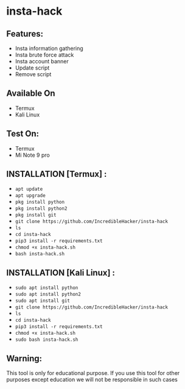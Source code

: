 # insta-hack

## Features:

- Insta information gathering
- Insta brute force attack
- Insta account banner
- Update script
- Remove script

## Available On
- Termux
- Kali Linux

## Test On:
- Termux
- Mi Note 9 pro

## INSTALLATION [Termux] :

* `apt update`
* `apt upgrade`
* `pkg install python`
* `pkg install python2`
* `pkg install git`
* `git clone https://github.com/IncredibleHacker/insta-hack`
* `ls`
* `cd insta-hack`
* `pip3 install -r requirements.txt`
* `chmod +x insta-hack.sh`
* `bash insta-hack.sh`

## INSTALLATION [Kali Linux] :

* `sudo apt install python`
* `sudo apt install python2`
* `sudo apt install git`
* `git clone https://github.com/IncredibleHacker/insta-hack`
* `ls`
* `cd insta-hack`
* `pip3 install -r requirements.txt`
* `chmod +x insta-hack.sh`
* `sudo bash insta-hack.sh`

## Warning:
This tool is only for educational purpose. If you use this tool for other purposes except education we will not be responsible in such cases
